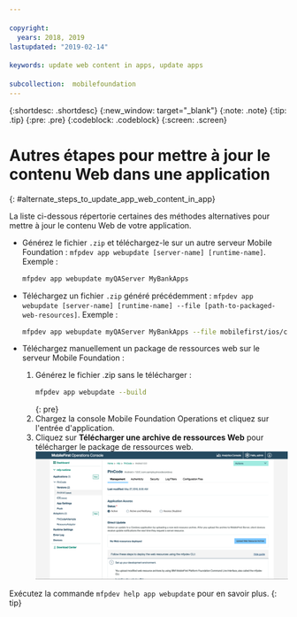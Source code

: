 ```yaml
---

copyright:
  years: 2018, 2019
lastupdated: "2019-02-14"

keywords: update web content in apps, update apps

subcollection:  mobilefoundation
---
```


{:shortdesc: .shortdesc}
{:new_window: target="_blank"}
{:note: .note}
{:tip: .tip}
{:pre: .pre}
{:codeblock: .codeblock}
{:screen: .screen}

# Autres étapes pour mettre à jour le contenu Web dans une application
{: #alternate_steps_to_update_app_web_content_in_app}

La liste ci-dessous répertorie certaines des méthodes alternatives pour mettre à jour le contenu Web de votre application.

* Générez le fichier `.zip` et téléchargez-le sur un autre serveur Mobile Foundation : `mfpdev app webupdate [server-name] [runtime-name]`.
  Exemple :
  ```bash
  mfpdev app webupdate myQAServer MyBankApps
  ```

* Téléchargez un fichier `.zip` généré précédemment : `mfpdev app webupdate [server-name] [runtime-name] --file [path-to-packaged-web-resources]`.
  Exemple :
  ```bash
  mfpdev app webupdate myQAServer MyBankApps --file mobilefirst/ios/com.mfp.myBankApp-1.0.1.zip
  ```

* Téléchargez manuellement un package de ressources web sur le serveur Mobile Foundation :
  1. Générez le fichier .zip sans le télécharger :
      ```bash
      mfpdev app webupdate --build
      ```
      {: pre}
  2. Chargez la console Mobile Foundation Operations et cliquez sur l'entrée d'application.
  3. Cliquez sur **Télécharger une archive de ressources Web** pour télécharger le package de ressources web.    
      ![Téléchargement du fichier .zip de mise à jour directe depuis la console](images/upload-direct-update-package.png)

Exécutez la commande `mfpdev help app webupdate` pour en savoir plus.
{: tip}
